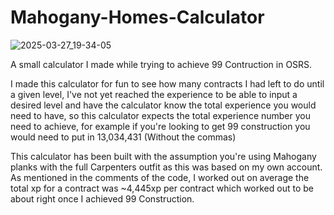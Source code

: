 # Mahogany-Homes-Calculator


![2025-03-27_19-34-05](https://github.com/user-attachments/assets/8930fe2b-0a41-4498-8253-526eee0614ce)

A small calculator I made while trying to achieve 99 Contruction in OSRS.

I made this calculator for fun to see how many contracts I had left to do until a given level, I've not yet reached the experience to be able to input a desired level and have the calculator know the total experience you would need to have, so this calculator expects the total experience number you need to achieve, for example if you're looking to get 99 construction you would need to put in 13,034,431 (Without the commas) 

This calculator has been built with the assumption you're using Mahogany planks with the full Carpenters outfit as this was based on my own account. As mentioned in the comments of the code, I worked out on average the total xp for a contract was ~4,445xp per contract which worked out to be about right once I achieved 99 Construction. 
